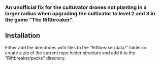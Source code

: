 ### An unofficial fix for the cultuvator drones not planting in a larger radius when upgrading the cultivator to level 2 and 3 in the game "The Riftbreaker".

## Installation

Either add the directories with files to the "Riftbreaker/data/" folder or create a zip of the current repo folder structure and add it to the "Riftbreaker/packs" directory.
